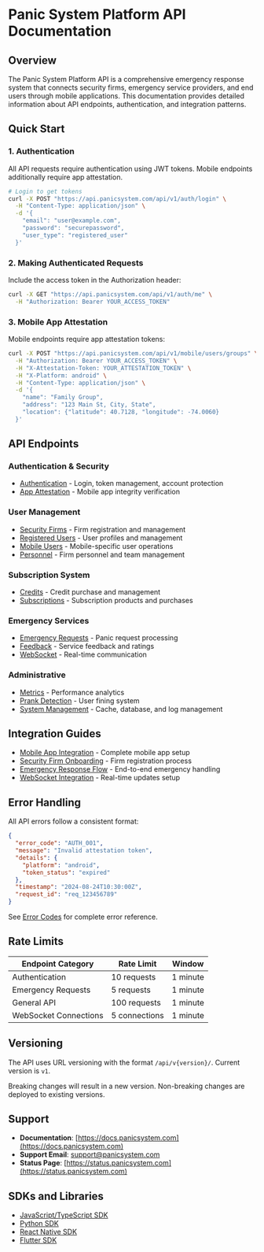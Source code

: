 # Panic System Platform API Documentation

## Overview

The Panic System Platform API is a comprehensive emergency response system that connects security firms, emergency service providers, and end users through mobile applications. This documentation provides detailed information about API endpoints, authentication, and integration patterns.

## Quick Start

### 1. Authentication

All API requests require authentication using JWT tokens. Mobile endpoints additionally require app attestation.

```bash
# Login to get tokens
curl -X POST "https://api.panicsystem.com/api/v1/auth/login" \
  -H "Content-Type: application/json" \
  -d '{
    "email": "user@example.com",
    "password": "securepassword",
    "user_type": "registered_user"
  }'
```

### 2. Making Authenticated Requests

Include the access token in the Authorization header:

```bash
curl -X GET "https://api.panicsystem.com/api/v1/auth/me" \
  -H "Authorization: Bearer YOUR_ACCESS_TOKEN"
```

### 3. Mobile App Attestation

Mobile endpoints require app attestation tokens:

```bash
curl -X POST "https://api.panicsystem.com/api/v1/mobile/users/groups" \
  -H "Authorization: Bearer YOUR_ACCESS_TOKEN" \
  -H "X-Attestation-Token: YOUR_ATTESTATION_TOKEN" \
  -H "X-Platform: android" \
  -H "Content-Type: application/json" \
  -d '{
    "name": "Family Group",
    "address": "123 Main St, City, State",
    "location": {"latitude": 40.7128, "longitude": -74.0060}
  }'
```

## API Endpoints

### Authentication & Security
- [Authentication](./endpoints/authentication.md) - Login, token management, account protection
- [App Attestation](./endpoints/attestation.md) - Mobile app integrity verification

### User Management
- [Security Firms](./endpoints/security-firms.md) - Firm registration and management
- [Registered Users](./endpoints/users.md) - User profiles and management
- [Mobile Users](./endpoints/mobile-users.md) - Mobile-specific user operations
- [Personnel](./endpoints/personnel.md) - Firm personnel and team management

### Subscription System
- [Credits](./endpoints/credits.md) - Credit purchase and management
- [Subscriptions](./endpoints/subscriptions.md) - Subscription products and purchases

### Emergency Services
- [Emergency Requests](./endpoints/emergency.md) - Panic request processing
- [Feedback](./endpoints/feedback.md) - Service feedback and ratings
- [WebSocket](./endpoints/websocket.md) - Real-time communication

### Administrative
- [Metrics](./endpoints/metrics.md) - Performance analytics
- [Prank Detection](./endpoints/prank-detection.md) - User fining system
- [System Management](./endpoints/admin.md) - Cache, database, and log management

## Integration Guides

- [Mobile App Integration](./guides/mobile-integration.md) - Complete mobile app setup
- [Security Firm Onboarding](./guides/security-firm-setup.md) - Firm registration process
- [Emergency Response Flow](./guides/emergency-flow.md) - End-to-end emergency handling
- [WebSocket Integration](./guides/websocket-guide.md) - Real-time updates setup

## Error Handling

All API errors follow a consistent format:

```json
{
  "error_code": "AUTH_001",
  "message": "Invalid attestation token",
  "details": {
    "platform": "android",
    "token_status": "expired"
  },
  "timestamp": "2024-08-24T10:30:00Z",
  "request_id": "req_123456789"
}
```

See [Error Codes](./error-codes.md) for complete error reference.

## Rate Limits

| Endpoint Category | Rate Limit | Window |
|------------------|------------|---------|
| Authentication | 10 requests | 1 minute |
| Emergency Requests | 5 requests | 1 minute |
| General API | 100 requests | 1 minute |
| WebSocket Connections | 5 connections | 1 minute |

## Versioning

The API uses URL versioning with the format `/api/v{version}/`. Current version is `v1`.

Breaking changes will result in a new version. Non-breaking changes are deployed to existing versions.

## Support

- **Documentation**: [https://docs.panicsystem.com](https://docs.panicsystem.com)
- **Support Email**: support@panicsystem.com
- **Status Page**: [https://status.panicsystem.com](https://status.panicsystem.com)

## SDKs and Libraries

- [JavaScript/TypeScript SDK](https://github.com/panicsystem/js-sdk)
- [Python SDK](https://github.com/panicsystem/python-sdk)
- [React Native SDK](https://github.com/panicsystem/react-native-sdk)
- [Flutter SDK](https://github.com/panicsystem/flutter-sdk)
